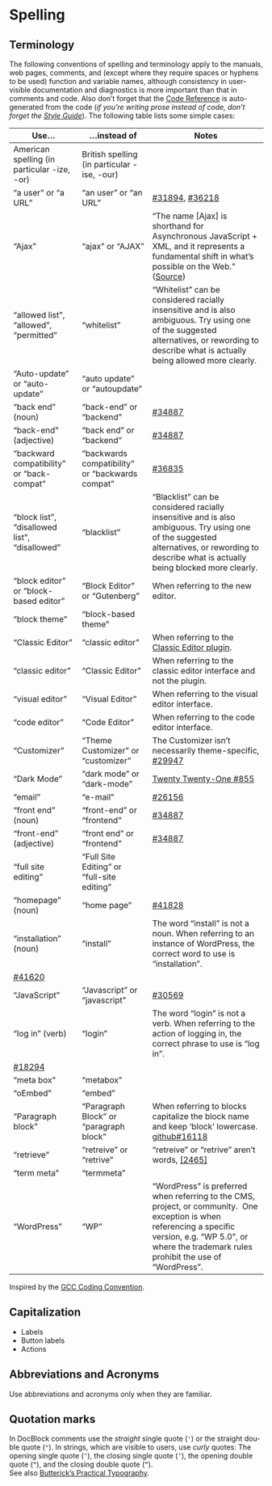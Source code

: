 # Spelling

## Terminology

The following conventions of spelling and terminology apply to the manuals, web pages, comments, and (except where they require spaces or hyphens to be used) function and variable names, although consistency in user-visible documentation and diagnostics is more important than that in comments and code. Also don’t forget that the [Code Reference](https://developer.wordpress.org/reference/) is auto-generated from the code (*if you’re writing prose instead of code, don’t forget the [Style Guide](https://make.wordpress.org/marketing/handbook/resources/style-guide-and-brand-book/)*). The following table lists some simple cases:

| Use… | …instead of | Notes |
| --- | --- | --- |
| American spelling (in particular -ize, -or) | British spelling (in particular -ise, -our) |   |
| “a user” or “a URL” | “an user” or “an URL” | [#31894](https://core.trac.wordpress.org/ticket/31894), [#36218](https://core.trac.wordpress.org/ticket/36218) |
| “Ajax” | “ajax” or “AJAX” | “The name \[Ajax\] is shorthand for Asynchronous JavaScript + XML, and it represents a fundamental shift in what’s possible on the Web.” ([Source](http://adaptivepath.org/ideas/ajax-new-approach-web-applications/)) |
| “allowed list”, “allowed”, “permitted” | “whitelist” | “Whitelist” can be considered racially insensitive and is also ambiguous. Try using one of the suggested alternatives, or rewording to describe what is actually being allowed more clearly. |
| “Auto-update” or “auto-update” | “auto update” or “autoupdate” |   |
| “back end” (noun) | “back-end” or “backend” | [](https://core.trac.wordpress.org/ticket/34887)[](https://core.trac.wordpress.org/ticket/34887)[](https://core.trac.wordpress.org/ticket/34887)[#34887](https://core.trac.wordpress.org/ticket/34887) |
| “back-end” (adjective) | “back end” or “backend” | [](https://core.trac.wordpress.org/ticket/34887)[](https://core.trac.wordpress.org/ticket/34887)[](https://core.trac.wordpress.org/ticket/34887)[#34887](https://core.trac.wordpress.org/ticket/34887) |
| “backward compatibility” or “back-compat” | “backwards compatibility” or “backwards compat” | [#36835](https://core.trac.wordpress.org/ticket/36835) |
| “block list”, “disallowed list”, “disallowed” | “blacklist” | “Blacklist” can be considered racially insensitive and is also ambiguous. Try using one of the suggested alternatives, or rewording to describe what is actually being blocked more clearly. |
| “block editor” or “block-based editor” | “Block Editor” or “Gutenberg” | When referring to the new editor. |
| “block theme” | “block-based theme” |  |
| “Classic Editor” | “classic editor” | When referring to the [Classic Editor plugin](https://wordpress.org/plugins/classic-editor/). |
| “classic editor” | “Classic Editor” | When referring to the classic editor interface and not the plugin. |
| “visual editor” | “Visual Editor” | When referring to the visual editor interface. |
| “code editor” | “Code Editor” | When referring to the code editor interface. |
| “Customizer” | “Theme Customizer” or “customizer” | The Customizer isn’t necessarily theme-specific, [#29947](https://core.trac.wordpress.org/ticket/29947) |
| “Dark Mode” | “dark mode” or “dark-mode” | [Twenty Twenty-One #855](https://github.com/WordPress/twentytwentyone/pull/855) |
| “email” | “e-mail” | [#26156](https://core.trac.wordpress.org/ticket/26156) |
| “front end” (noun) | “front-end” or “frontend” | [](https://core.trac.wordpress.org/ticket/34887)[](https://core.trac.wordpress.org/ticket/34887)[](https://core.trac.wordpress.org/ticket/34887)[#34887](https://core.trac.wordpress.org/ticket/34887) |
| “front-end” (adjective) | “front end” or “frontend” | [](https://core.trac.wordpress.org/ticket/34887)[](https://core.trac.wordpress.org/ticket/34887)[](https://core.trac.wordpress.org/ticket/34887)[#34887](https://core.trac.wordpress.org/ticket/34887) |
| “full site editing” | “Full Site Editing” or “full-site editing” |  |
| “homepage” (noun) | “home page” | [#41828](https://core.trac.wordpress.org/ticket/41828) |
| “installation” (noun) | “install” | The word “install” is not a noun. When referring to an instance of WordPress, the correct word to use is “installation”.  
[#41620](https://core.trac.wordpress.org/ticket/41620) |
| “JavaScript” | “Javascript” or “javascript” | [#30569](https://core.trac.wordpress.org/ticket/30569) |
| “log in” (verb) | “login” | The word “login” is not a verb. When referring to the action of logging in, the correct phrase to use is “log in”.  
[#18294](https://core.trac.wordpress.org/ticket/18294) |
| “meta box” | “metabox” |   |
| “oEmbed” | “embed” |   |
| “Paragraph block” | “Paragraph Block” or “paragraph block” | When referring to blocks capitalize the block name and keep ‘block’ lowercase. [github#16118](https://github.com/WordPress/gutenberg/issues/16118#issuecomment-501458511) |
| “retrieve” | “retreive” or “retrive” | “retreive” or “retrive” aren’t words, [\[2465\]](https://core.trac.wordpress.org/changeset/2465) |
| “term meta” | “termmeta” |   |
| “WordPress” | “WP” | “WordPress” is preferred when referring to the CMS, project, or community.  One exception is when referencing a specific version, e.g. “WP 5.0”, or where the trademark rules prohibit the use of “WordPress”. |

Inspired by the [GCC Coding Convention](https://gcc.gnu.org/codingconventions.html#Spelling).

## Capitalization

*   Labels
*   Button labels
*   Actions

## Abbreviations and Acronyms

Use abbreviations and acronyms only when they are familiar.

## Quotation marks

In DocBlock comments use the *straight* sin­gle quote (`'`) or the straight dou­ble quote (`"`). In strings, which are visible to users, use *curly* quotes: The open­ing sin­gle quote (`‘`), the clos­ing sin­gle quote (`’`), the open­ing dou­ble quote (`“`), and the clos­ing dou­ble quote (`”`).  
See also [Butterick’s Practical Typography](http://practicaltypography.com/straight-and-curly-quotes.html).